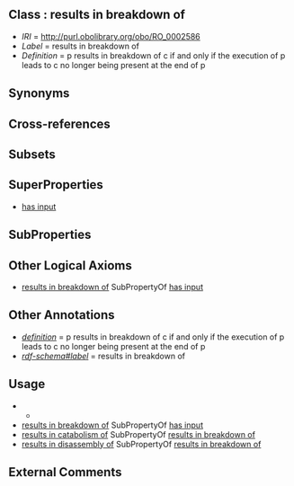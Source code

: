 
## Class : results in breakdown of

 * *IRI* = http://purl.obolibrary.org/obo/RO_0002586
 * *Label* = results in breakdown of
 * *Definition* = p results in breakdown of c if and only if the execution of p leads to c no longer being present at the end of p

## Synonyms


## Cross-references


## Subsets


## SuperProperties

 * [has input](../../RO/33/RO_0002233.md)

## SubProperties


## Other Logical Axioms

 * [results in breakdown of](../../RO/86/RO_0002586.md) SubPropertyOf [has input](../../RO/33/RO_0002233.md)

## Other Annotations

 * *[definition](../../IAO/15/IAO_0000115.md)* = p results in breakdown of c if and only if the execution of p leads to c no longer being present at the end of p
 * *[rdf-schema#label](../../el/rdf-schema#label.md)* = results in breakdown of

## Usage

 * -
 * [results in breakdown of](../../RO/86/RO_0002586.md) SubPropertyOf [has input](../../RO/33/RO_0002233.md)
 * [results in catabolism of](../../RO/89/RO_0002589.md) SubPropertyOf [results in breakdown of](../../RO/86/RO_0002586.md)
 * [results in disassembly of](../../RO/90/RO_0002590.md) SubPropertyOf [results in breakdown of](../../RO/86/RO_0002586.md)

## External Comments


